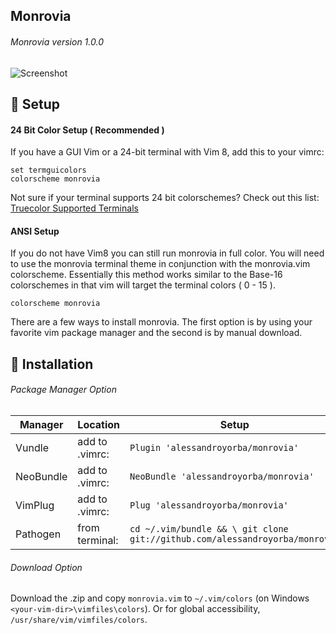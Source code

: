 Monrovia
------
###### Monrovia version 1.0.0
![Screenshot](https://cloud.githubusercontent.com/assets/11221489/22006428/c248b9ac-dc1f-11e6-89ea-65161c4bb0f6.png)

:rocket: Setup 
---------------
#### 24 Bit Color Setup ( Recommended )

If you have a GUI Vim or a 24-bit terminal with Vim 8, add this to your vimrc:
```VimL
set termguicolors
colorscheme monrovia
```
Not sure if your terminal supports 24 bit colorschemes? Check out this list: [Truecolor Supported Terminals ](https://gist.github.com/XVilka/8346728)

#### ANSI Setup

If you do not have Vim8 you can still run monrovia in full color. You will need to use the monrovia terminal theme in conjunction with the monrovia.vim colorscheme. Essentially this method works similar to the Base-16 colorschemes in that vim will target the terminal colors ( 0 - 15 ). 

```VimL
colorscheme monrovia
```

There are a few ways to install monrovia. The first option is by using your favorite vim package manager and the second is by manual download.

:open_file_folder: Installation
-----------------------------------------

###### Package Manager Option

| Manager          | Location        | Setup                                                                      |
|------------------|-----------------|----------------------------------------------------------------------------|
| Vundle           | add to .vimrc:  | `Plugin 'alessandroyorba/monrovia'`                                         |
| NeoBundle        | add to .vimrc:  | `NeoBundle 'alessandroyorba/monrovia'`                                      |
| VimPlug          | add to .vimrc:  | `Plug 'alessandroyorba/monrovia'`                                           |
| Pathogen         | from terminal:  | `cd ~/.vim/bundle && \ git clone git://github.com/alessandroyorba/monrovia` |

###### Download Option
Download the .zip and copy `monrovia.vim` to `~/.vim/colors` (on Windows `<your-vim-dir>\vimfiles\colors`). Or for global accessibility, `/usr/share/vim/vimfiles/colors`.

